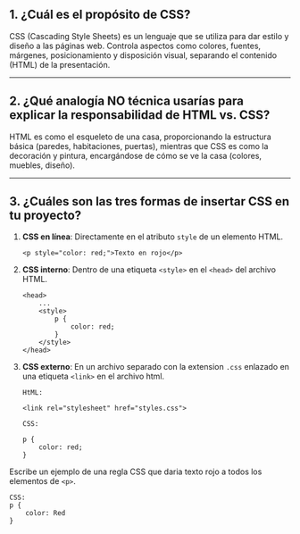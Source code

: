 ## 1. ¿Cuál es el propósito de CSS?
CSS (Cascading Style Sheets) es un lenguaje que se utiliza para dar estilo y diseño a las páginas web. Controla aspectos como colores, fuentes, márgenes, posicionamiento y disposición visual, separando el contenido (HTML) de la presentación.

---

## 2. ¿Qué analogía NO técnica usarías para explicar la responsabilidad de HTML vs. CSS?
HTML es como el esqueleto de una casa, proporcionando la estructura básica (paredes, habitaciones, puertas), mientras que CSS es como la decoración y pintura, encargándose de cómo se ve la casa (colores, muebles, diseño).

---

## 3. ¿Cuáles son las tres formas de insertar CSS en tu proyecto?
1. **CSS en línea**: Directamente en el atributo `style` de un elemento HTML.
   ```
   <p style="color: red;">Texto en rojo</p>
2. **CSS interno**: Dentro de una etiqueta `<style>` en el `<head>` del archivo HTML.
    ```
    <head>
        ...
        <style>
            p {
                color: red;
            }
        </style>
    </head>
3. **CSS externo**: En un archivo separado con la extension `.css` enlazado en una etiqueta `<link>` en el archivo html.
    
    ```
    HtML:
        
    <link rel="stylesheet" href="styles.css">
    
    CSS:

    p {
        color: red;
    }

Escribe un ejemplo de una regla CSS que daria texto rojo a todos los elementos de `<p>`.
```
CSS:
p {
    color: Red
}

